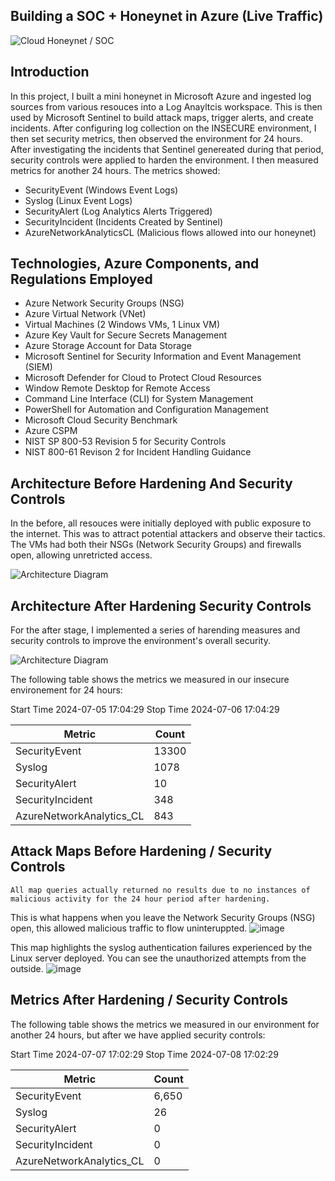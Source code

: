 
## Building a SOC + Honeynet in Azure (Live Traffic)
![Cloud Honeynet / SOC](https://i.imgur.com/ZWxe03e.jpg)

## Introduction 

In this project, I built a mini honeynet in Microsoft Azure and ingested log sources from various resouces into a Log Anayltcis workspace. This is then used by Microsoft Sentinel to build attack maps, trigger alerts, and create incidents. After configuring log collection on the INSECURE environment, I then set security metrics, then observed the environment for 24 hours. After investigating the incidents that Sentinel genereated during that period, security controls were applied to harden the environment. I then measured metrics for another 24 hours. The metrics showed:

- SecurityEvent (Windows Event Logs)
- Syslog (Linux Event Logs)
- SecurityAlert (Log Analytics Alerts Triggered)
- SecurityIncident (Incidents Created by Sentinel)
- AzureNetworkAnalyticsCL (Malicious flows allowed into our honeynet)



## Technologies, Azure Components, and Regulations Employed 

- Azure Network Security Groups (NSG)
- Azure Virtual Network (VNet)
- Virtual Machines (2 Windows VMs, 1 Linux VM)
- Azure Key Vault for Secure Secrets Management
- Azure Storage Account for Data Storage
- Microsoft Sentinel for Security Information and Event Management (SIEM)
- Microsoft Defender for Cloud to Protect Cloud Resources
- Window Remote Desktop for Remote Access
- Command Line Interface (CLI) for System Management
- PowerShell for Automation and Configuration Management
- Microsoft Cloud Security Benchmark
- Azure CSPM
- NIST SP 800-53 Revision 5 for Security Controls
- NIST 800-61 Revison 2 for Incident Handling Guidance

 ## Architecture Before Hardening And Security Controls 
In the before, all resouces were initially deployed with public exposure to the internet. This was to attract potential attackers and observe their tactics. The VMs had both their NSGs (Network Security Groups) 
and firewalls open, allowing unretricted access. 

 
![Architecture Diagram](https://i.imgur.com/1tLjWY9.png)

## Architecture After Hardening Security Controls 
For the after stage, I implemented a series of harending measures and security controls to improve the environment's overall security. 


![Architecture Diagram](https://i.imgur.com/ch1cAMU.png)


 

 The following table shows the metrics we measured in our insecure environement for 24 hours:

Start Time 2024-07-05 17:04:29
Stop Time 2024-07-06 17:04:29


| Metric                   | Count
| ------------------------ | -----
| SecurityEvent            | 13300
| Syslog                   | 1078
| SecurityAlert            | 10
| SecurityIncident         | 348
| AzureNetworkAnalytics_CL | 843

## Attack Maps Before Hardening / Security Controls

```All map queries actually returned no results due to no instances of malicious activity for the 24 hour period after hardening.```


This is what happens when you leave the Network Security Groups (NSG) open, this allowed malicious traffic to flow uninteruppted. 
![image](https://github.com/vpolk4/azure-cloud-soc-project-/assets/135063837/5ed37dd4-8f4a-43a1-8948-8bc6daf8c11f)


This map highlights the syslog authentication failures experienced by the Linux server deployed. You can see the unauthorized attempts from the outside.
![image](https://github.com/vpolk4/azure-cloud-soc-project-/assets/135063837/fb0c6329-514f-466f-90d5-d3667cc7d943)











## Metrics After Hardening / Security Controls


The following table shows the metrics we measured in our environment for another 24 hours, but after we have applied security controls:

Start Time 2024-07-07 17:02:29
Stop Time 2024-07-08 17:02:29

| Metric                   | Count
| ------------------------ | -----
| SecurityEvent            | 6,650
| Syslog                   | 26
| SecurityAlert            | 0
| SecurityIncident         | 0
| AzureNetworkAnalytics_CL | 0
















 
